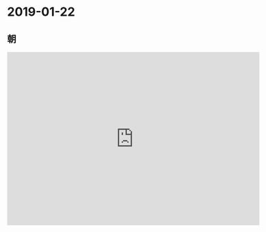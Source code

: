 # 2019-01-22

## 朝

<iframe height='405' width='590' frameborder='0' allowtransparency='true' scrolling='no' src='https://www.strava.com/activities/2095022992/embed/f3042b37e752046413a4d607b14ffb207245bc64'></iframe>
